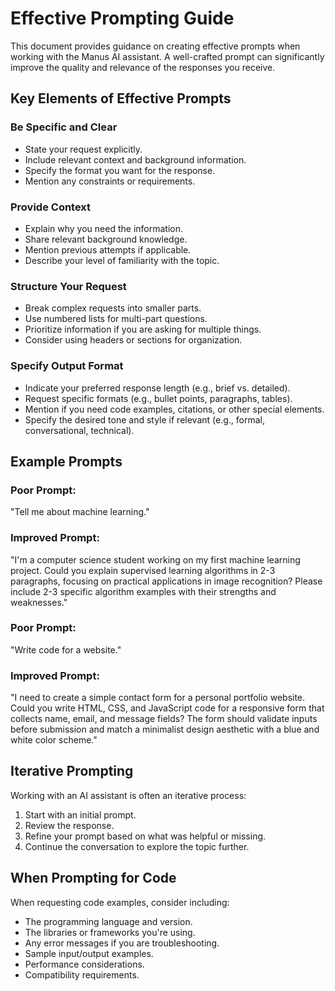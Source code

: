# Effective Prompting Guide

This document provides guidance on creating effective prompts when working with the Manus AI assistant. A well-crafted prompt can significantly improve the quality and relevance of the responses you receive.

## Key Elements of Effective Prompts

### Be Specific and Clear
- State your request explicitly.
- Include relevant context and background information.
- Specify the format you want for the response.
- Mention any constraints or requirements.

### Provide Context
- Explain why you need the information.
- Share relevant background knowledge.
- Mention previous attempts if applicable.
- Describe your level of familiarity with the topic.

### Structure Your Request
- Break complex requests into smaller parts.
- Use numbered lists for multi-part questions.
- Prioritize information if you are asking for multiple things.
- Consider using headers or sections for organization.

### Specify Output Format
- Indicate your preferred response length (e.g., brief vs. detailed).
- Request specific formats (e.g., bullet points, paragraphs, tables).
- Mention if you need code examples, citations, or other special elements.
- Specify the desired tone and style if relevant (e.g., formal, conversational, technical).

## Example Prompts

### Poor Prompt:
"Tell me about machine learning."

### Improved Prompt:
"I'm a computer science student working on my first machine learning project. Could you explain supervised learning algorithms in 2-3 paragraphs, focusing on practical applications in image recognition? Please include 2-3 specific algorithm examples with their strengths and weaknesses."

### Poor Prompt:
"Write code for a website."

### Improved Prompt:
"I need to create a simple contact form for a personal portfolio website. Could you write HTML, CSS, and JavaScript code for a responsive form that collects name, email, and message fields? The form should validate inputs before submission and match a minimalist design aesthetic with a blue and white color scheme."

## Iterative Prompting

Working with an AI assistant is often an iterative process:
1.  Start with an initial prompt.
2.  Review the response.
3.  Refine your prompt based on what was helpful or missing.
4.  Continue the conversation to explore the topic further.

## When Prompting for Code

When requesting code examples, consider including:
- The programming language and version.
- The libraries or frameworks you're using.
- Any error messages if you are troubleshooting.
- Sample input/output examples.
- Performance considerations.
- Compatibility requirements. 